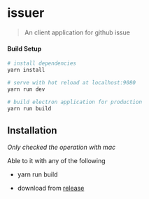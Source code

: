 # issuer

> An client application for  github issue

#### Build Setup

``` bash
# install dependencies
yarn install

# serve with hot reload at localhost:9080
yarn run dev

# build electron application for production
yarn run build
```

## Installation

*Only checked the operation with mac*

Able to it with any of the following

+ yarn run build

+ download from [release](https://github.com/takahiro9/issuer/releases)